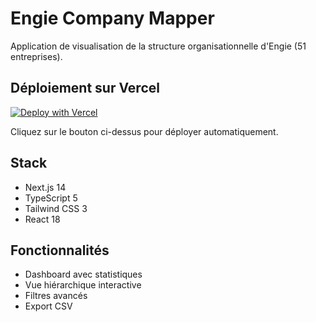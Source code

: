 # Engie Company Mapper

Application de visualisation de la structure organisationnelle d'Engie (51 entreprises).

## Déploiement sur Vercel

[![Deploy with Vercel](https://vercel.com/button)](https://vercel.com/new/clone?repository-url=https://github.com/VOTRE-USERNAME/engie-company-mapper)

Cliquez sur le bouton ci-dessus pour déployer automatiquement.

## Stack

- Next.js 14
- TypeScript 5
- Tailwind CSS 3
- React 18

## Fonctionnalités

- Dashboard avec statistiques
- Vue hiérarchique interactive
- Filtres avancés
- Export CSV
